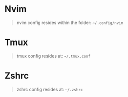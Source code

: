 # Nvim
> nvim config resides within the folder: `~/.config/nvim`

# Tmux
> tmux config resides at: `~/.tmux.conf`

# Zshrc
> zshrc config resides at: `~/.zshrc`

